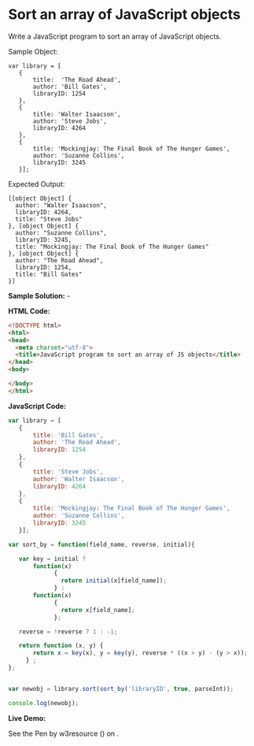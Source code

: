 # Sort an array of JavaScript objects

Write a JavaScript program to sort an array of JavaScript objects.  
  
Sample Object:

```
var library = [ 
   {
       title:  'The Road Ahead',
       author: 'Bill Gates',
       libraryID: 1254
   },
   {
       title: 'Walter Isaacson',
       author: 'Steve Jobs',
       libraryID: 4264
   },
   {
       title: 'Mockingjay: The Final Book of The Hunger Games',
       author: 'Suzanne Collins',
       libraryID: 3245
   }];

```

Expected Output:

```
[[object Object] {
  author: "Walter Isaacson",
  libraryID: 4264,
  title: "Steve Jobs"
}, [object Object] {
  author: "Suzanne Collins",
  libraryID: 3245,
  title: "Mockingjay: The Final Book of The Hunger Games"
}, [object Object] {
  author: "The Road Ahead",
  libraryID: 1254,
  title: "Bill Gates"
}]

```

**Sample Solution:** -

**HTML Code:**

```html
<!DOCTYPE html>
<html>
<head>
  <meta charset="utf-8">
  <title>JavaScript program to sort an array of JS objects</title>
</head>
<body>

</body>
</html>

```

**JavaScript Code:**

```js
var library = [ 
   {
       title: 'Bill Gates',
       author: 'The Road Ahead',
       libraryID: 1254
   },
   {
       title: 'Steve Jobs',
       author: 'Walter Isaacson',
       libraryID: 4264
   },
   {
       title: 'Mockingjay: The Final Book of The Hunger Games',
       author: 'Suzanne Collins',
       libraryID: 3245
   }];

var sort_by = function(field_name, reverse, initial){

   var key = initial ?
       function(x)
             {
               return initial(x[field_name]);
             } :
       function(x) 
             {
               return x[field_name];
             };

   reverse = !reverse ? 1 : -1;

   return function (x, y) {
       return x = key(x), y = key(y), reverse * ((x > y) - (y > x));
     } ;
};


var newobj = library.sort(sort_by('libraryID', true, parseInt));

console.log(newobj);

```

**Live Demo:**

<section class="expand-codepen"><p data-height="380" data-theme-id="0" data-slug-hash="jGLepN" data-default-tab="js,result" data-user="w3resource" data-embed-version="2" data-pen-title="JavaScript - common-editor-exercises" data-editable="true" class="codepen">See the Pen by w3resource () on .</p><codepen></codepen></section>